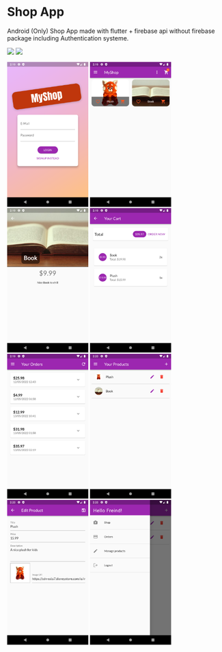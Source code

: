 # Shop App
<p align="center">
  <p>Android (Only) Shop App made with flutter + firebase api without firebase package including Authentication systeme.</p>

<div >
<img src='https://cdn.icon-icons.com/icons2/2107/PNG/512/file_type_flutter_icon_130599.png' width='300px'>


<img src='https://cdn.icon-icons.com/icons2/691/PNG/512/google_firebase_icon-icons.com_61475.png' width='300px'>
</div>


<p>
<img src="./screenshots/Screenshot%201.png" width="190">
<img src="./screenshots/Screenshot 2.png"   width="190">
<img src="./screenshots/Screenshot%203.png" width="190">
<img src="./screenshots/Screenshot%204.png" width="190">
<img src="./screenshots/Screenshot%205.png" width="190">
<img src="./screenshots/Screenshot%206.png" width="190">
<img src="./screenshots/Screenshot%207.png" width="190">
<img src="./screenshots/Screenshot%208.png" width="190">

</p>

</p>
